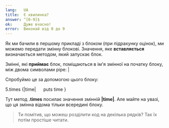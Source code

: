 ```yaml
---
lang:   UA
title:  Є хвилинка?
answer: ^[0-9]$
ok:     Дуже вчасно!
error:  Виконай від 0 до 9
---
```


Як ми бачили в першому прикладі з блоком (при підрахунку оцінок), ми можемо передати змінну блокові.
Значення, яке __вставляється__ визначається методом, який запускає блок.

Змінні, які __приймає__ блок, поміщаються в ім'я змінної на початку блоку, між двома символами pipe: |

Спробуймо це за допомогою цього блоку:

5.times {|time|
     puts time
}

Тут метод __.times__ посилає значення змінній __|time|__. Але майте на увазі, що ця змінна відома тільки всередині блоку.

> Ти помітив, що можеш розділити код на декілька рядків? Так їх потім простіше читати.
